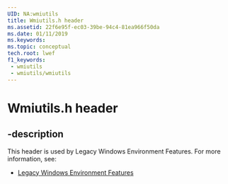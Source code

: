 ```yaml
---
UID: NA:wmiutils
title: Wmiutils.h header
ms.assetid: 22f6e95f-ec03-39be-94c4-81ea966f50da
ms.date: 01/11/2019
ms.keywords: 
ms.topic: conceptual
tech.root: lwef
f1_keywords:
 - wmiutils
 - wmiutils/wmiutils
---
```


# Wmiutils.h header


## -description

This header is used by Legacy Windows Environment Features. For more information, see:

- [Legacy Windows Environment Features](../_lwef/index.md)

